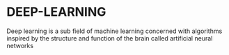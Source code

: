 # DEEP-LEARNING
Deep learning is a sub field of machine learning concerned with algorithms inspired by the structure and function of the brain called artificial neural networks

